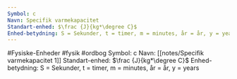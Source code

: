 ```yaml
---
Symbol: c
Navn: Specifik varmekapacitet
Standart-enhed: $\frac {J}{kg*\degree C}$
Enhed-betydning: S = Sekunder, t = timer, m = minutes, år = år, y = years
---
```

#Fysiske-Enheder #fysik #ordbog 
Symbol: c
Navn: [[notes/Specifik varmekapacitet 1]]
Standart-enhed: $\frac {J}{kg*\degree C}$
Enhed-betydning: S = Sekunder, t = timer, m = minutes, år = år, y = years